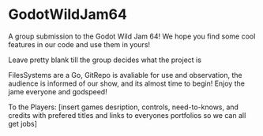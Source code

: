 # GodotWildJam64
A group submission to the Godot Wild Jam 64! We hope you find some cool features in our code and use them in yours!


Leave pretty blank till the group decides what the project is

FilesSystems are a Go, GitRepo is avaliable for use and observation, the audience is informed of our show, and its almost time to begin! Enjoy the jame everyone and godspeed!



To the Players: [insert games desription, controls, need-to-knows, and credits with prefered titles and links to everyones portfolios so we can all get jobs]


